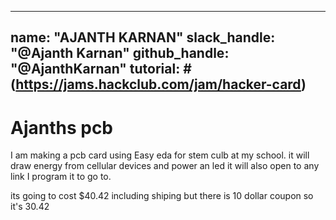 
---
name: "AJANTH KARNAN"
slack_handle: "@Ajanth Karnan"
github_handle: "@AjanthKarnan"
tutorial: # (https://jams.hackclub.com/jam/hacker-card)
---

# Ajanths pcb
<!-- Describe your board in 2-3 sentences. What are you making? What will it do? -->

I am making a pcb card using Easy eda for stem culb at my school. it will draw energy from cellular devices and power an led it will also open to any link I program it to go to.

<!-- How much is it going to cost? -->

its going to cost $40.42 including shiping but there is 10 dollar coupon so it's 30.42

<!-- Tell us a little bit about your design process. What were some challenges? What helped? ***Totally optional*** -->
